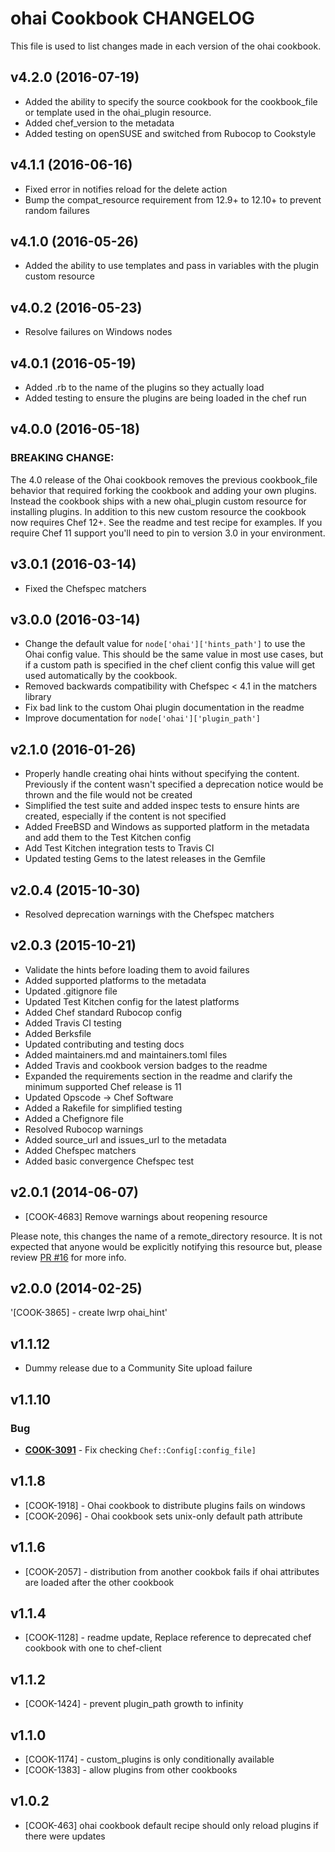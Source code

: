 # ohai Cookbook CHANGELOG

This file is used to list changes made in each version of the ohai cookbook.

## v4.2.0 (2016-07-19)

- Added the ability to specify the source cookbook for the cookbook_file or template used in the ohai_plugin resource.
- Added chef_version to the metadata
- Added testing on openSUSE and switched from Rubocop to Cookstyle

## v4.1.1 (2016-06-16)

- Fixed error in notifies reload for the delete action
- Bump the compat_resource requirement from 12.9+ to 12.10+ to prevent random failures

## v4.1.0 (2016-05-26)

- Added the ability to use templates and pass in variables with the plugin custom resource

## v4.0.2 (2016-05-23)

- Resolve failures on Windows nodes

## v4.0.1 (2016-05-19)

- Added .rb to the name of the plugins so they actually load
- Added testing to ensure the plugins are being loaded in the chef run

## v4.0.0 (2016-05-18)

### BREAKING CHANGE:

The 4.0 release of the Ohai cookbook removes the previous cookbook_file behavior that required forking the cookbook and adding your own plugins. Instead the cookbook ships with a new ohai_plugin custom resource for installing plugins. In addition to this new custom resource the cookbook now requires Chef 12+. See the readme and test recipe for examples. If you require Chef 11 support you'll need to pin to version 3.0 in your environment.

## v3.0.1 (2016-03-14)

- Fixed the Chefspec matchers

## v3.0.0 (2016-03-14)

- Change the default value for `node['ohai']['hints_path']` to use the Ohai config value. This should be the same value in most use cases, but if a custom path is specified in the chef client config this value will get used automatically by the cookbook.
- Removed backwards compatibility with Chefspec < 4.1 in the matchers library
- Fix bad link to the custom Ohai plugin documentation in the readme
- Improve documentation for `node['ohai']['plugin_path']`

## v2.1.0 (2016-01-26)

- Properly handle creating ohai hints without specifying the content. Previously if the content wasn't specified a deprecation notice would be thrown and the file would not be created
- Simplified the test suite and added inspec tests to ensure hints are created, especially if the content is not specified
- Added FreeBSD and Windows as supported platform in the metadata and add them to the Test Kitchen config
- Add Test Kitchen integration tests to Travis CI
- Updated testing Gems to the latest releases in the Gemfile

## v2.0.4 (2015-10-30)

- Resolved deprecation warnings with the Chefspec matchers

## v2.0.3 (2015-10-21)

- Validate the hints before loading them to avoid failures
- Added supported platforms to the metadata
- Updated .gitignore file
- Updated Test Kitchen config for the latest platforms
- Added Chef standard Rubocop config
- Added Travis CI testing
- Added Berksfile
- Updated contributing and testing docs
- Added maintainers.md and maintainers.toml files
- Added Travis and cookbook version badges to the readme
- Expanded the requirements section in the readme and clarify the minimum supported Chef release is 11
- Updated Opscode -> Chef Software
- Added a Rakefile for simplified testing
- Added a Chefignore file
- Resolved Rubocop warnings
- Added source_url and issues_url to the metadata
- Added Chefspec matchers
- Added basic convergence Chefspec test

## v2.0.1 (2014-06-07)

- [COOK-4683] Remove warnings about reopening resource

Please note, this changes the name of a remote_directory resource. It is not expected that anyone would be explicitly notifying this resource but, please review [PR #16](https://github.com/chef-cookbooks/ohai/pull/16/files) for more info.

## v2.0.0 (2014-02-25)

'[COOK-3865] - create lwrp ohai_hint'

## v1.1.12

- Dummy release due to a Community Site upload failure

## v1.1.10

### Bug

- **[COOK-3091](https://tickets.chef.io/browse/COOK-3091)** - Fix checking `Chef::Config[:config_file]`

## v1.1.8

- [COOK-1918] - Ohai cookbook to distribute plugins fails on windows
- [COOK-2096] - Ohai cookbook sets unix-only default path attribute

## v1.1.6

- [COOK-2057] - distribution from another cookbok fails if ohai attributes are loaded after the other cookbook

## v1.1.4

- [COOK-1128] - readme update, Replace reference to deprecated chef cookbook with one to chef-client

## v1.1.2

- [COOK-1424] - prevent plugin_path growth to infinity

## v1.1.0

- [COOK-1174] - custom_plugins is only conditionally available
- [COOK-1383] - allow plugins from other cookbooks

## v1.0.2

- [COOK-463] ohai cookbook default recipe should only reload plugins if there were updates
